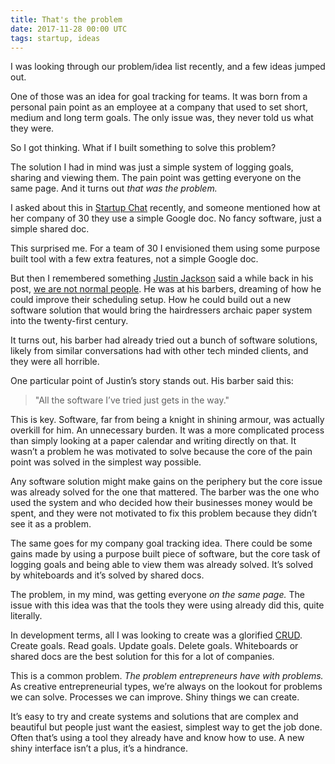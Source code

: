 ```yaml
---
title: That's the problem
date: 2017-11-28 00:00 UTC
tags: startup, ideas
---
```


I was looking through our problem/idea list recently, and a few ideas jumped out.

One of those was an idea for goal tracking for teams. It was born from a personal pain point as an employee at a company that used to set short, medium and long term goals. The only issue was, they never told us what they were.

So I got thinking. What if I built something to solve this problem?

The solution I had in mind was just a simple system of logging goals, sharing and viewing them. The pain point was getting everyone on the same page. And it turns out _that was the problem._

I asked about this in [Startup Chat](http://startupfoundation.co/hashtag_startup/) recently, and someone mentioned how at her company of 30 they use a simple Google doc. No fancy software, just a simple shared doc.

This surprised me. For a team of 30 I envisioned them using some purpose built tool with a few extra features, not a simple Google doc.

But then I remembered something [Justin Jackson](https://twitter.com/mijustin) said a while back in his post, [we are not normal people](https://justinjackson.ca/we-are-not-normal-people/). He was at his barbers, dreaming of how he could improve their scheduling setup. How he could build out a new software solution that would bring the hairdressers archaic paper system into the twenty-first century.

It turns out, his barber had already tried out a bunch of software solutions, likely from similar conversations had with other tech minded clients, and they were all horrible.

One particular point of Justin’s story stands out. His barber said this:

> &quot;All the software I’ve tried just gets in the way.&quot;

This is key. Software, far from being a knight in shining armour, was actually overkill for him. An unnecessary burden. It was a more complicated process than simply looking at a paper calendar and writing directly on that. It wasn’t a problem he was motivated to solve because the core of the pain point was solved in the simplest way possible.

Any software solution might make gains on the periphery but the core issue was already solved for the one that mattered. The barber was the one who used the system and who decided how their businesses money would be spent, and they were not motivated to fix this problem because they didn’t see it as a problem.

The same goes for my company goal tracking idea. There could be some gains made by using a purpose built piece of software, but the core task of logging goals and being able to view them was already solved. It’s solved by whiteboards and it’s solved by shared docs.

The problem, in my mind, was getting everyone _on the same page._ The issue with this idea was that the tools they were using already did this, quite literally.

In development terms, all I was looking to create was a glorified [CRUD](https://en.wikipedia.org/wiki/Create,_read,_update_and_delete). Create goals. Read goals. Update goals. Delete goals. Whiteboards or shared docs are the best solution for this for a lot of companies.

This is a common problem. _The problem entrepreneurs have with problems._ As creative entrepreneurial types, we’re always on the lookout for problems we can solve. Processes we can improve. Shiny things we can create.

It’s easy to try and create systems and solutions that are complex and beautiful but people just want the easiest, simplest way to get the job done. Often that’s using a tool they already have and know how to use. A new shiny interface isn’t a plus, it’s a hindrance.
